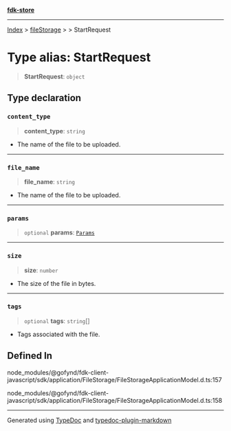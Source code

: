 [**fdk-store**](../../../README.md)
***

[Index](../../../API.md) > [fileStorage](../../README.md) > [<internal>](../README.md) > StartRequest

# Type alias: StartRequest

> **StartRequest**: `object`

## Type declaration

### `content_type`

> **content\_type**: `string`

- The name of the file to be uploaded.

***

### `file_name`

> **file\_name**: `string`

- The name of the file to be uploaded.

***

### `params`

> `optional` **params**: [`Params`](type-alias.Params.md)

***

### `size`

> **size**: `number`

- The size of the file in bytes.

***

### `tags`

> `optional` **tags**: `string`[]

- Tags associated with the file.

## Defined In

node\_modules/@gofynd/fdk-client-javascript/sdk/application/FileStorage/FileStorageApplicationModel.d.ts:157

node\_modules/@gofynd/fdk-client-javascript/sdk/application/FileStorage/FileStorageApplicationModel.d.ts:158

***
Generated using [TypeDoc](https://typedoc.org/) and [typedoc-plugin-markdown](https://www.npmjs.com/package/typedoc-plugin-markdown)
